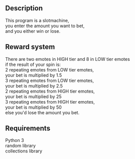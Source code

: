 <h2>Description</h2>
  This program is a slotmachine,<br>
  you enter the amount you want to bet,<br>
  and you either win or lose.<br> 
<h2>Reward system</h2>
  There are two emotes in HIGH tier and 8 in LOW tier emotes <br>
  if the result of your spin is: <br>
  2 repeating emotes from LOW tier emotes,<br>
  your bet is multiplied by 1.5<br>
  3 repeating emotes from LOW tier emotes,<br>
  your bet is multiplied by 2.5<br>
  2 repeating emotes from HIGH tier emotes,<br>
  your bet is multiplied by 25<br>
  3 repeating emotes from HIGH tier emotes,<br>
  your bet is multiplied by 50<br>
  else you'd lose the amount you bet.<br>
<h2>Requirements</h2>
  Python 3<br>
  random library<br>
  collections library<br>
